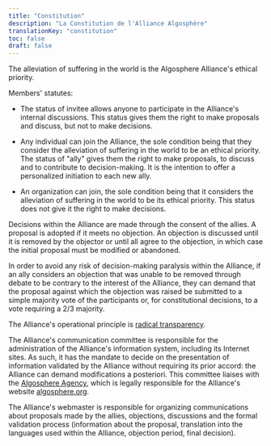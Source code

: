 ```yaml
---
title: "Constitution"
description: "La Constitution de l'Alliance Algosphère"
translationKey: "constitution"
toc: false
draft: false
---
```


The alleviation of suffering in the world is the Algosphere Alliance's ethical priority.

Members' statutes:

- The status of invitee allows anyone to participate in the Alliance's internal discussions. This status gives them the right to make proposals and discuss, but not to make decisions.

- Any individual can join the Alliance, the sole condition being that they consider the alleviation of suffering in the world to be an ethical priority. The status of "ally" gives them the right to make proposals, to discuss and to contribute to decision-making. It is the intention to offer a personalized initiation to each new ally.

- An organization can join, the sole condition being that it considers the alleviation of suffering in the world to be its ethical priority. This status does not give it the right to make decisions.

Decisions within the Alliance are made through the consent of the allies. A proposal is adopted if it meets no objection. An objection is discussed until it is removed by the objector or until all agree to the objection, in which case the initial proposal must be modified or abandoned.

In order to avoid any risk of decision-making paralysis within the Alliance, if an ally considers an objection that was unable to be removed through debate to be contrary to the interest of the Alliance, they can demand that the proposal against which the objection was raised be submitted to a simple majority vote of the participants or, for constitutional decisions, to a vote requiring a 2/3 majority.

The Alliance's operational principle is [radical transparency](https://en.wikipedia.org/wiki/Radical_transparency).

The Alliance's communication committee is responsible for the administration of the Alliance's information system, including its Internet sites. As such, it has the mandate to decide on the presentation of information validated by the Alliance without requiring its prior accord: the Alliance can demand modifications a posteriori. This committee liaises with the [Algosphere Agency](https://www.ic.gc.ca/app/scr/cc/CorporationsCanada/fdrlCrpDtls.html?corpId=8368970), which is legally responsible for the Alliance's website [algosphere.org](https://algosphere.org/).

The Alliance's webmaster is responsible for organizing communications about proposals made by the allies, objections, discussions and the formal validation process (information about the proposal, translation into the languages used within the Alliance, objection period, final decision).
